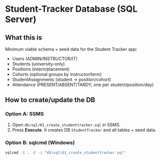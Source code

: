 # Student-Tracker Database (SQL Server)

## What this is
Minimum viable schema + seed data for the Student Tracker app:
- Users (ADMIN/INSTRUCTOR/IT)
- Students (university-only)
- Positions (intern/placement)
- Cohorts (optional groups by instructor/term)
- StudentAssignments (student → position/cohort)
- Attendance (PRESENT/ABSENT/TARDY, one per student/position/day)

## How to create/update the DB

### Option A: SSMS
1. Open `db/sql/01_create_studenttracker.sql` in SSMS.
2. Press **Execute**. It creates DB `StudentTracker` and all tables + seed data.

### Option B: sqlcmd (Windows)
```bat
sqlcmd -S . -E -i "db\sql\01_create_studenttracker.sql"